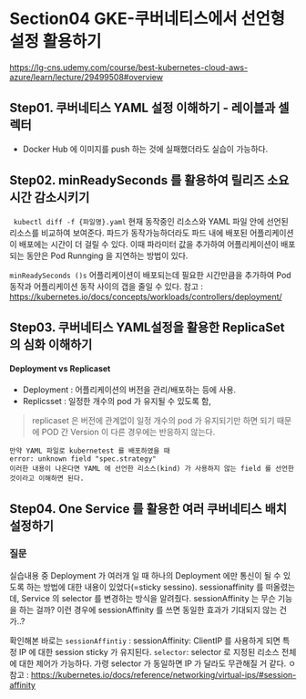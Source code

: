 # Section04 GKE-쿠버네티스에서 선언형 설정 활용하기 
https://lg-cns.udemy.com/course/best-kubernetes-cloud-aws-azure/learn/lecture/29499508#overview

## Step01. 쿠버네티스 YAML 설정 이해하기 - 레이블과 셀렉터
* Docker Hub 에 이미지를 push 하는 것에 실패했더라도 실습이 가능하다.



## Step02. minReadySeconds 를 활용하여 릴리즈 소요시간 감소시키기
` kubectl diff -f {파일명}.yaml`
현재 동작중인 리소스와 YAML 파일 안에 선언된 리소스를 비교하여 보여준다.
파드가 동작가능하더라도 파드 내에 배포된 어플리케이션이 배포에는 시간이 더 걸릴 수 있다.
이때 파라미터 값을 추가하여 어플리케이션이 배포되는 동안은 Pod Runnging 을 지연하는 방법이 있다.

`minReadySeconds ()s`
어플리케이션이 배포되는데 필요한 시간만큼을 추가하여 Pod 동작과 어플리케이션 동작 사이의 갭을 줄일 수 있다.
참고 : https://kubernetes.io/docs/concepts/workloads/controllers/deployment/


## Step03. 쿠버네티스 YAML설정을 활용한 ReplicaSet 의 심화 이해하기
#### Deployment vs Replicaset
* Deployment : 어플리케이션의 버전을 관리/배포하는 등에 사용.   
* Replicsset : 일정한 개수의 pod 가 유지될 수 있도록 함,   

> replicaset 은 버전에 관계없이 일정 개수의 pod 가 유지되기만 하면 되기 때문에 POD 간 Version 이 다른 경우에는 반응하지 않는다.

```
만약 YAML 파일로 kubernetest 를 배포하였을 때
error: unknown field "spec.strategy"
이러한 내용이 나온다면 YAML 에 선언한 리소스(kind) 가 사용하지 않는 field 를 선언한 것이라고 이해하면 된다.
```
## Step04. One Service 를 활용한 여러 쿠버네티스 배치 설정하기


### 질문
실습내용 중  Deployment 가 여러개 일 때 하나의 Deployment 에만 통신이 될 수 있도록 하는 방법에 대한 내용이 있었다(=sticky sessino).
sessionaffinity 를 떠올렸는데, Service 의 selector 를 변경하는 방식을 알려줬다.
sessionAffinity 는 무슨 기능을 하는 걸까? 이런 경우에 sessionAffinity 를 쓰면 동일한 효과가 기대되지 않는 건가..? 

확인해본 바로는
`sessionAffintiy` : sessionAffinity: ClientIP 를 사용하게 되면 특정 IP 에 대한 session sticky 가 유지된다.
`selector`: selector 로 지정된 리소스 전체에 대한 제어가 가능하다. 가령 selector 가 동일하면 IP 가 달라도 무관해질 거 같다.
ㅇ 참고 : https://kubernetes.io/docs/reference/networking/virtual-ips/#session-affinity
